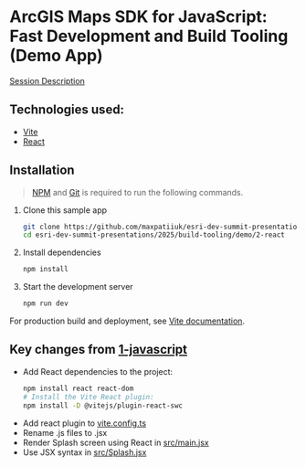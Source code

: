 # ArcGIS Maps SDK for JavaScript: Fast Development and Build Tooling (Demo App)

[Session Description](../..)

## Technologies used:

- [Vite](https://vitejs.dev/)
- [React](https://react.dev/)

## Installation

> [NPM](https://docs.npmjs.com/downloading-and-installing-node-js-and-npm) and [Git](https://git-scm.com/downloads) is required to run the following commands.

1. Clone this sample app

   ```sh
   git clone https://github.com/maxpatiiuk/esri-dev-summit-presentations esri-dev-summit-presentations
   cd esri-dev-summit-presentations/2025/build-tooling/demo/2-react
   ```

2. Install dependencies

   ```sh
   npm install
   ```

3. Start the development server

   ```sh
   npm run dev
   ```

For production build and deployment, see [Vite documentation](https://vite.dev/guide/static-deploy.html).

## Key changes from [1-javascript](../1-javascript)

- Add React dependencies to the project:
  ```sh
  npm install react react-dom
  # Install the Vite React plugin:
  npm install -D @vitejs/plugin-react-swc
  ```
- Add react plugin to [vite.config.ts](./vite.config.ts)
- Rename .js files to .jsx
- Render Splash screen using React in [src/main.jsx](./src/main.jsx)
- Use JSX syntax in [src/Splash.jsx](./src/Splash.jsx)
